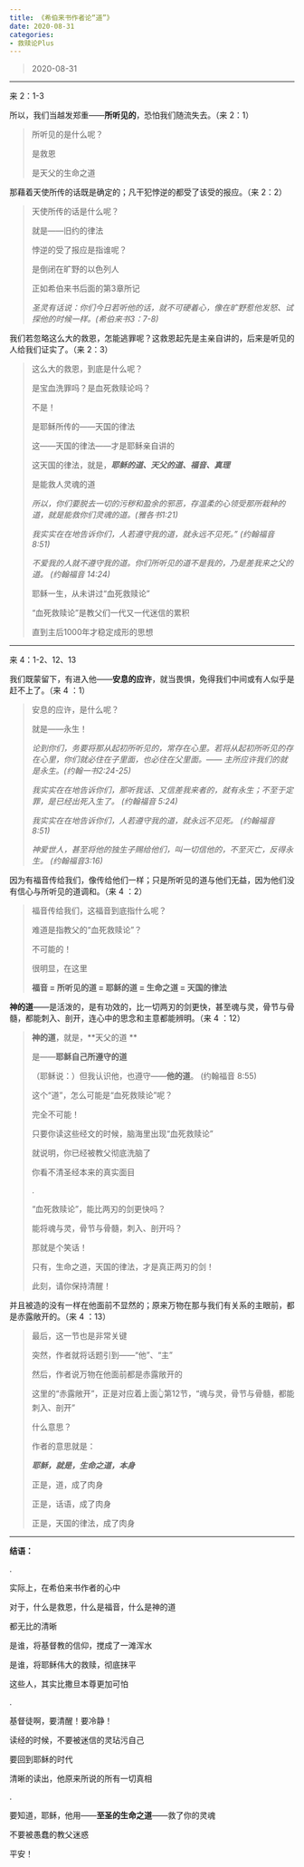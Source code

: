 ```yaml
---
title: 《希伯来书作者论“道”》
date: 2020-08-31 
categories:
- 救赎论Plus
---
```

> 2020-08-31

---

来 2：1-3 

所以，我们当越发郑重——**所听见的**，恐怕我们随流失去。（来 2：1）

> 所听见的是什么呢？
> 
> 是救恩
> 
> 是天父的生命之道

那藉着天使所传的话既是确定的；凡干犯悖逆的都受了该受的报应。（来 2：2） 

> 天使所传的话是什么呢？
> 
> 就是——旧约的律法
> 
> 悖逆的受了报应是指谁呢？
> 
> 是倒闭在旷野的以色列人
> 
> 正如希伯来书后面的第3章所记
> 
> *圣灵有话说：你们今日若听他的话，就不可硬着心，像在旷野惹他发怒、试探他的时候一样。(希伯来书3：7-8)*

<!--more-->

我们若忽略这么大的救恩，怎能逃罪呢？这救恩起先是主亲自讲的，后来是听见的人给我们证实了。（来 2：3） 

> 这么大的救恩，到底是什么呢？
> 
> 是宝血洗罪吗？是血死救赎论吗？
> 
> 不是！
> 
> 是耶稣所传的——天国的律法
> 
> 这——天国的律法——才是耶稣亲自讲的
> 
> 这天国的律法，就是，***耶稣的道、天父的道、福音、真理***
> 
> 是能救人灵魂的道
> 
> *所以，你们要脱去一切的污秽和盈余的邪恶，存温柔的心领受那所栽种的道，就是能救你们灵魂的道。(雅各书1:21)*
> 
> *我实实在在地告诉你们，人若遵守我的道，就永远不见死。”  (约翰福音 8:51)*
> 
> *不爱我的人就不遵守我的道。你们所听见的道不是我的，乃是差我来之父的道。 (约翰福音 14:24)*
> 
> 耶稣一生，从未讲过“血死救赎论”
> 
> “血死救赎论”是教父们一代又一代迷信的累积
> 
> 直到主后1000年才稳定成形的思想

---

来 4：1-2、12、13

我们既蒙留下，有进入他——**安息的应许**，就当畏惧，免得我们中间或有人似乎是赶不上了。（来 4 ：1）

> 安息的应许，是什么呢？
> 
> 就是——永生！
> 
> *论到你们，务要将那从起初所听见的，常存在心里。若将从起初所听见的存在心里，你们就必住在子里面，也必住在父里面。—— 主所应许我们的就是永生。(约翰一书2:24-25)*
> 
> *我实实在在地告诉你们，那听我话、又信差我来者的，就有永生；不至于定罪，是已经出死入生了。  (约翰福音 5:24)*
> 
> *我实实在在地告诉你们，人若遵守我的道，就永远不见死。  (约翰福音 8:51)*
> 
> *神爱世人，甚至将他的独生子赐给他们，叫一切信他的，不至灭亡，反得永生。 (约翰福音3:16)*

因为有福音传给我们，像传给他们一样；只是所听见的道与他们无益，因为他们没有信心与所听见的道调和。（来 4 ：2）

> 福音传给我们，这福音到底指什么呢？
> 
> 难道是指教父的“血死救赎论”？
> 
> 不可能的！
> 
> 很明显，在这里
> 
> **福音 = 所听见的道 = 耶稣的道 = 生命之道 = 天国的律法**

**神的道**——是活泼的，是有功效的，比一切两刃的剑更快，甚至魂与灵，骨节与骨髓，都能刺入、剖开，连心中的思念和主意都能辨明。（来 4 ：12） 

> **神的道**，就是，**天父的道 **
> 
> 是——**耶稣自己所遵守的道**
> 
> （耶稣说：）但我认识他，也遵守——**他的道**。  (约翰福音 8:55)
> 
> 这个“道”，怎么可能是“血死救赎论”呢？
> 
> 完全不可能！
> 
> 只要你读这些经文的时候，脑海里出现“血死救赎论”
> 
> 就说明，你已经被教父彻底洗脑了
> 
> 你看不清圣经本来的真实面目
> 
> .
> 
> “血死救赎论”，能比两刃的剑更快吗？
> 
> 能将魂与灵，骨节与骨髓，刺入、剖开吗？
> 
> 那就是个笑话！
> 
> 只有，生命之道，天国的律法，才是真正两刃的剑！
> 
> 此刻，请你保持清醒！

并且被造的没有一样在他面前不显然的；原来万物在那与我们有关系的主眼前，都是赤露敞开的。（来 4 ：13）

> 最后，这一节也是非常关键
> 
> 突然，作者就将话题引到——“他”、“主”
> 
> 然后，作者说万物在他面前都是赤露敞开的
> 
> 这里的“赤露敞开”，正是对应着上面👆第12节，“魂与灵，骨节与骨髓，都能刺入、剖开”
> 
> 什么意思？
> 
> 作者的意思就是：
> 
> ***耶稣，就是，生命之道，本身***
> 
> 正是，道，成了肉身
> 
> 正是，话语，成了肉身
> 
> 正是，天国的律法，成了肉身

---

**结语：**

.

实际上，在希伯来书作者的心中

对于，什么是救恩，什么是福音，什么是神的道

都无比的清晰 

是谁，将基督教的信仰，搅成了一滩浑水

是谁，将耶稣伟大的救赎，彻底抹平

这些人，其实比撒旦本尊更加可怕

.

基督徒啊，要清醒！要冷静！

读经的时候，不要被迷信的灵玷污自己

要回到耶稣的时代

清晰的读出，他原来所说的所有一切真相

.

要知道，耶稣，他用——**至圣的生命之道**——救了你的灵魂

不要被愚蠢的教父迷惑

平安！









